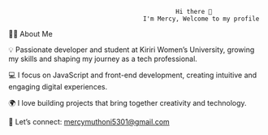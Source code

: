 
                                                
                                                
                                                
                                                
                                                  
                                                  Hi there 👋
                                         I'm Mercy, Welcome to my profile

👩‍💻 About Me


💡 Passionate developer and student at Kiriri Women’s University, growing my skills and shaping my journey as a tech professional.

💻 I focus on JavaScript and front-end development, creating intuitive and engaging digital experiences.

🌍 I love building projects that bring together creativity and technology.

📧 Let’s connect: mercymuthoni5301@gmail.com
